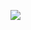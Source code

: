 [![](https://github.com/mastodon-sc/mastodon-pasteur/actions/workflows/build-main.yml/badge.svg)](https://github.com/mastodon-sc/mastodon-pasteur/actions/workflows/build-main.yml)

